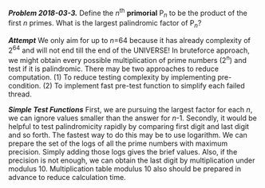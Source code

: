 ***Problem 2018-03-3.*** Define the *n*<sup>th</sup> **primorial** P<sub>*n*</sub> to be the product of the first *n* primes.
What is the largest palindromic factor of P<sub>*n*</sub>?

***Attempt***
We only aim for up to *n*=64 because it has already complexity of 2<sup>64</sup> and will not end till the end of the UNIVERSE!
In bruteforce approach, we might obtain every possible multiplication of prime numbers (2<sup>n</sup>) and test if it is palindromic.
There may be two approaches to reduce computation. (1) To reduce testing complexity by implementing pre-condition. (2) To implement fast pre-test function to simplify each failed thread.

***Simple Test Functions***
First, we are pursuing the largest factor for each *n*, we can ignore values smaller than the answer for *n*-1. Secondly, it would be helpful to test palindromicity rapidly by comparing first digit and last digit and so forth. The fastest way to do this may be to use logarithm. We can prepare the set of the logs of all the prime numbers with maximum precision. Simply adding those logs gives the brief values. Also, if the precision is not enough, we can obtain the last digit by multiplication under modulus 10. Multiplication table modulus 10 also should be prepared in advance to reduce calculation time.
